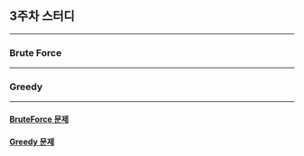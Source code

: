 ## 3주차 스터디

---

### Brute Force

---

### Greedy

---

#### <a href="https://programmers.co.kr/learn/courses/30/parts/12230">BruteForce 문제</a>

#### <a href="https://programmers.co.kr/learn/courses/30/parts/12244">Greedy 문제</a>
